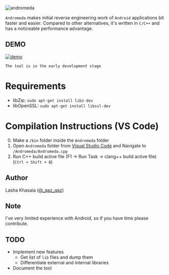 ![andromeda](https://user-images.githubusercontent.com/16405698/65393541-89490480-dd8a-11e9-92a3-727799c30b02.png)

`Andromeda` makes initial reverse engineering work of `Android` applications bit faster and easier.
Compared to other alternatives, it's written in `C/C++` and has a noticeable performance advantage.

## DEMO
[![demo](https://user-images.githubusercontent.com/16405698/65391224-5a716500-dd6f-11e9-9de3-b3dcbc5e27ad.png)](https://www.youtube.com/watch?v=doeg-tCX-sg)

`The tool is in the early development stage`

# Requirements
- libZip: `sudo apt-get install libz-dev`
- libOpenSSL: `sudo apt-get install libssl-dev`

# Compilation Instructions (VS Code)
0. Make a `/bin` folder inside the `Andromeda` folder
1. Open `Andromeda` folder from [Visual Studio Code](https://code.visualstudio.com/) and Navigate to `/Andromeda/Andromeda.cpp`
2. Run C++ build active file (F1 -> Run Task -> clang++ build active file) (`Ctrl + Shift + B`)


## Author
Lasha Khasaia ([@_qaz_qaz](https://twitter.com/_qaz_qaz))

## Note
I've very limited experience with Android, so if you have time please contribute.

## TODO
* Implement new features
    - Get list of `lib` files and dump them
    - Differentiate external and internal libraries
* Document the tool